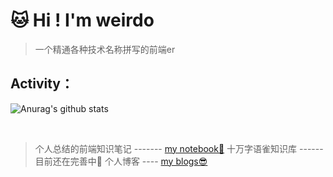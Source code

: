 
# 🐱 Hi ! I'm weirdo

> 一个精通各种技术名称拼写的前端er


## Activity：


![Anurag's github stats](https://github-readme-stats.vercel.app/api?username=2WeirDo&show_icons=true&theme=nightowl)


<br/>



> 个人总结的前端知识笔记 -------  [my notebook📕](https://github.com/2WeirDo/notebook) 
> 十万字语雀知识库 ------ 目前还在完善中🤭
> 个人博客 ----  [my blogs😎](https://2weirdo.github.io/blogs/)


